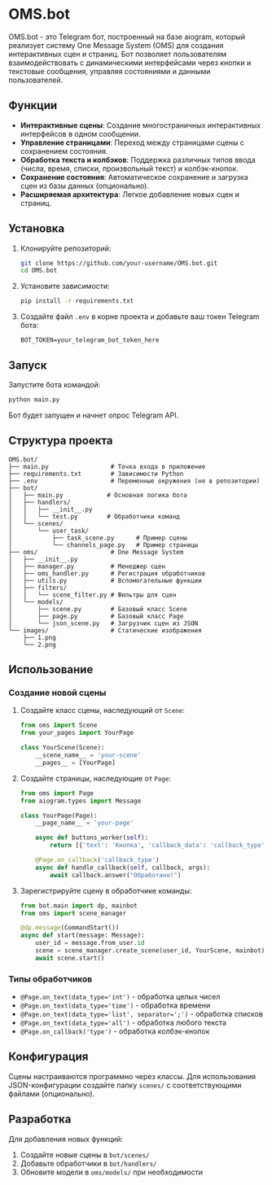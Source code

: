 # OMS.bot

OMS.bot - это Telegram бот, построенный на базе aiogram, который реализует систему One Message System (OMS) для создания интерактивных сцен и страниц. Бот позволяет пользователям взаимодействовать с динамическими интерфейсами через кнопки и текстовые сообщения, управляя состояниями и данными пользователей.

## Функции

- **Интерактивные сцены**: Создание многостраничных интерактивных интерфейсов в одном сообщении.
- **Управление страницами**: Переход между страницами сцены с сохранением состояния.
- **Обработка текста и колбэков**: Поддержка различных типов ввода (числа, время, списки, произвольный текст) и колбэк-кнопок.
- **Сохранение состояния**: Автоматическое сохранение и загрузка сцен из базы данных (опционально).
- **Расширяемая архитектура**: Легкое добавление новых сцен и страниц.

## Установка

1. Клонируйте репозиторий:
   ```bash
   git clone https://github.com/your-username/OMS.bot.git
   cd OMS.bot
   ```

2. Установите зависимости:
   ```bash
   pip install -r requirements.txt
   ```

3. Создайте файл `.env` в корне проекта и добавьте ваш токен Telegram бота:
   ```
   BOT_TOKEN=your_telegram_bot_token_here
   ```

## Запуск

Запустите бота командой:
```bash
python main.py
```

Бот будет запущен и начнет опрос Telegram API.

## Структура проекта

```
OMS.bot/
├── main.py                 # Точка входа в приложение
├── requirements.txt        # Зависимости Python
├── .env                    # Переменные окружения (не в репозитории)
├── bot/
│   ├── main.py            # Основная логика бота
│   ├── handlers/
│   │   ├── __init__.py
│   │   └── test.py        # Обработчики команд
│   └── scenes/
│       └── user_task/
│           ├── task_scene.py      # Пример сцены
│           └── channels_page.py   # Пример страницы
├── oms/                    # One Message System
│   ├── __init__.py
│   ├── manager.py          # Менеджер сцен
│   ├── oms_handler.py      # Регистрация обработчиков
│   ├── utils.py            # Вспомогательные функции
│   ├── filters/
│   │   └── scene_filter.py # Фильтры для сцен
│   └── models/
│       ├── scene.py        # Базовый класс Scene
│       ├── page.py         # Базовый класс Page
│       └── json_scene.py   # Загрузчик сцен из JSON
└── images/                 # Статические изображения
    ├── 1.png
    └── 2.png
```

## Использование

### Создание новой сцены

1. Создайте класс сцены, наследующий от `Scene`:
   ```python
   from oms import Scene
   from your_pages import YourPage

   class YourScene(Scene):
       __scene_name__ = 'your-scene'
       __pages__ = [YourPage]
   ```

2. Создайте страницы, наследующие от `Page`:
   ```python
   from oms import Page
   from aiogram.types import Message

   class YourPage(Page):
       __page_name__ = 'your-page'

       async def buttons_worker(self):
           return [{'text': 'Кнопка', 'callback_data': 'callback_type'}]

       @Page.on_callback('callback_type')
       async def handle_callback(self, callback, args):
           await callback.answer("Обработано!")
   ```

3. Зарегистрируйте сцену в обработчике команды:
   ```python
   from bot.main import dp, mainbot
   from oms import scene_manager

   @dp.message(CommandStart())
   async def start(message: Message):
       user_id = message.from_user.id
       scene = scene_manager.create_scene(user_id, YourScene, mainbot)
       await scene.start()
   ```

### Типы обработчиков

- `@Page.on_text(data_type='int')` - обработка целых чисел
- `@Page.on_text(data_type='time')` - обработка времени
- `@Page.on_text(data_type='list', separator=';')` - обработка списков
- `@Page.on_text(data_type='all')` - обработка любого текста
- `@Page.on_callback('type')` - обработка колбэк-кнопок

## Конфигурация

Сцены настраиваются программно через классы. Для использования JSON-конфигурации создайте папку `scenes/` с соответствующими файлами (опционально).

## Разработка

Для добавления новых функций:

1. Создайте новые сцены в `bot/scenes/`
2. Добавьте обработчики в `bot/handlers/`
3. Обновите модели в `oms/models/` при необходимости